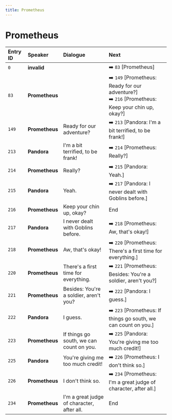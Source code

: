 ```yaml
---
title: Prometheus
---
```


# Prometheus


| Entry ID | Speaker | Dialogue | Next |
| :------- | :------ | :------- | :------------ |
| `0` | **invalid** |  | ➡️ `83` \[Prometheus\] |
| `83` | **Prometheus** |  | ➡️ `149` \[Prometheus: Ready for our adventure?\]<br>➡️ `216` \[Prometheus: Keep your chin up, okay?\] |
| `149` | **Prometheus** | Ready for our adventure? | ➡️ `213` \[Pandora: I'm a bit terrified, to be frank\!\] |
| `213` | **Pandora** | I'm a bit terrified, to be frank\! | ➡️ `214` \[Prometheus: Really?\] |
| `214` | **Prometheus** | Really? | ➡️ `215` \[Pandora: Yeah\.\] |
| `215` | **Pandora** | Yeah\. | ➡️ `217` \[Pandora: I never dealt with Goblins before\.\] |
| `216` | **Prometheus** | Keep your chin up, okay? | End |
| `217` | **Pandora** | I never dealt with Goblins before\. | ➡️ `218` \[Prometheus: Aw, that's okay\!\] |
| `218` | **Prometheus** | Aw, that's okay\! | ➡️ `220` \[Prometheus: There's a first time for everything\.\] |
| `220` | **Prometheus** | There's a first time for everything\. | ➡️ `221` \[Prometheus: Besides: You're a soldier, aren't you?\] |
| `221` | **Prometheus** | Besides: You're a soldier, aren't you? | ➡️ `222` \[Pandora: I guess\.\] |
| `222` | **Pandora** | I guess\. | ➡️ `223` \[Prometheus: If things go south, we can count on you\.\] |
| `223` | **Prometheus** | If things go south, we can count on you\. | ➡️ `225` \[Pandora: You're giving me too much credit\!\] |
| `225` | **Pandora** | You're giving me too much credit\! | ➡️ `226` \[Prometheus: I don't think so\.\] |
| `226` | **Prometheus** | I don't think so\. | ➡️ `234` \[Prometheus: I'm a great judge of character, after all\.\] |
| `234` | **Prometheus** | I'm a great judge of character, after all\. | End |
